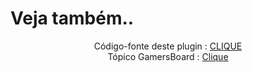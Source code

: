 <html>

<h1> Veja também.. </h1>
<center>
Código-fonte deste plugin :
  <a href="https://github.com/BootingK/java/tree/master/noBug"> CLIQUE </a> <br>                 
Tópico GamersBoard :
  <a href="http://gamersboard.com.br/topic/39181-f-bantibugc-n%C3%A3o-deixe-seus-player-bugar-creeper/">Clique</a>
</center>
</html>
